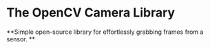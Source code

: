 # The OpenCV Camera Library 

**Simple open-source library for effortlessly grabbing frames from a sensor. **


